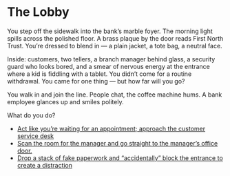 # The Lobby

You step off the sidewalk into the bank’s marble foyer. The morning light spills across the polished floor. A brass plaque by the door reads First North Trust. You’re dressed to blend in — a plain jacket, a tote bag, a neutral face. 

Inside: customers, two tellers, a branch manager behind glass, a security guard who looks bored, and a smear of nervous energy at the entrance where a kid is fiddling with a tablet. You didn’t come for a routine withdrawal. You came for one thing — but how far will you go?

You walk in and join the line. People chat, the coffee machine hums. A bank employee glances up and smiles politely.

What do you do?

- [Act like you’re waiting for an appointment; approach the customer service desk](./scene3c.md) 
- [Scan the room for the manager and go straight to the manager’s office door.](./scene3e.md)
- [Drop a stack of fake paperwork and “accidentally” block the entrance to create a distraction](./scene3d.md)